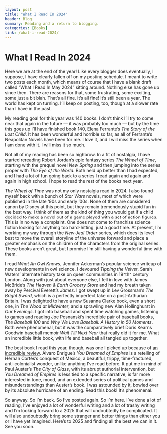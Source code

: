 ```yaml
---
layout: post
title: "What I Read In 2024"
header: Blog
summary: Reading and a return to blogging.
categories: [Books]
link: /what-i-read-2024/
---
```

# What I Read In 2024
Here we are at the end of the year! Like every blogger does eventually, I suppose, I have clearly fallen off on my posting schedule. I meant to write two posts each month, which means of course that I have a blank draft called “What I Read In May 2024” sitting around. Nothing else has gone up since then. There are reasons for that, some frustrating, some exciting, some just a bit blah. That’s all fine. It’s all fine! It’s still been a year. The world has kept on turning. I’ll keep on posting, too, though at a slower rate than I have in the past. 

My reading goal for this year was 140 books. I don’t think I’ll try to come near that again in the future — it was probably too much — but by the time this goes up I’ll have finished book 140, Elena Ferrante’s *The Story of the Lost Child*. It has been wonderful and horrible so far, as all of Ferrante’s Neapolitan Novels have been for me. I love it, and I will miss the series when I am done with it. I will miss it so much. 

Not all of my reading has been so highbrow. In a fit of nostalgia, I have started rereading Robert Jordan’s epic fantasy series *The Wheel of Time*, starting with the prequel novel *New Spring* and then jumping into the series proper with *The Eye of the World*. Both held up better than I had expected, and I had a lot of fun going back to a series I read again and again and again in high school. I hope to read the rest of the books next year. 

*The Wheel of Time* was not my only nostalgia read in 2024. I also found myself back with a bunch of *Star Wars* novels, most of which were published in the late ‘90s and early ‘00s. None of them are considered canon by Disney at this point, but they remain tremendously stupid fun in the best way. I think of them as the kind of thing you would get if a child decided to make a novel out of a game played with a set of action figures. This is in no way a complaint. One does not come to franchise science fiction looking for anything too hard-hitting, just a good time. At present, I’m working my way through the *New Jedi Order* series, which does its level best to move the overall storyline of the universe forward and place a greater emphasis on the children of the characters from the original series. These books aren’t great, but I promise I’m still having a wonderful time with them. 

I read *What An Owl Knows*, Jennifer Ackerman’s popular science writeup of new developments in owl science. I devoured *Tipping the Velvet*, Sarah Waters’ alternate history take on queer communities in 19^th^ century London. Along with just about everyone else, I fell in love with James McBride’s *The Heaven & Earth Grocery Store* and had my breath taken away by Percival Everett’s *James*. I got swept up in Lev Grossman’s *The Bright Sword*, which is a perfectly imperfect take on a post-Arthurian Britain. I was delighted to have a new Susanna Clarke book, even a short one, in *The Wood at Midwinter*, and a sprawling new Alan Hollinghurst in *Our Evenings*. I got into baseball and spent time watching games, listening to games and reading Joe Posnanski’s incredible pair of baseball books, *The Baseball 100* and *Why We Love Baseball: A History in 50 Moments*. Both were phenomenal, but it was the comparatively brief Doris Kearns Goodwin baseball memoir *Wait Till Next Year* that really did it for me. What an incredible little book, with life and baseball all tangled up together. 

The best book I read this year, though, was one I picked up because of [an incredible review](https://www.nytimes.com/2024/01/08/books/review/you-dreamed-of-empires-alvaro-enrigue.html?unlocked_article_code=1.kk4.k1w6.ewB0vmn9jJvM&smid=url-share). Álvaro Enrigue’s *You Dreamed of Empires* is a retelling of Hérnan Cortés’s conquest of Mexico, a beautiful, trippy, time-fractured, anti-colonialist wonder, unlike anything I’ve read before. It put me in mind of Paul Auster’s *The City of Glass*, with its abrupt authorial intervention, but *You Dreamed of Empires* is less tied to a specific narrative, is far more interested in tone, mood, and an extended series of political games and misunderstandings than Auster’s book. I was astounded by it, bowled over by its absolute hurricane of an ending. Read this book! It’s phenomenal. 

So anyway. So I’m back. So I’ve posted again. So I’m here. I’ve done a lot of reading, I’ve enjoyed a lot of wonderful writing and a lot of trashy writing and I’m looking forward to a 2025 that will undoubtedly be complicated. It will also undoubtedly bring some stranger and better things than either you or I have yet imagined. Here’s to 2025 and finding all the best we can in it. See you soon. 

